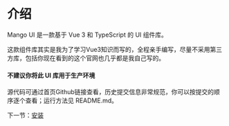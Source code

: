 # 介绍

Mango UI 是一款基于 Vue 3 和 TypeScript 的 UI 组件库。

这款组件库其实是我为了学习Vue3知识而写的，全程亲手编写，尽量不采用第三方库，包括你现在看到的这个官网也几乎都是我自己写的。

#### 不建议你将此 UI 库用于生产环境

源代码可通过首页Github链接查看，历史提交信息非常规范，你可以按提交的顺序逐个查看；运行方法见 README.md。

下一节：[安装](#/doc/install)